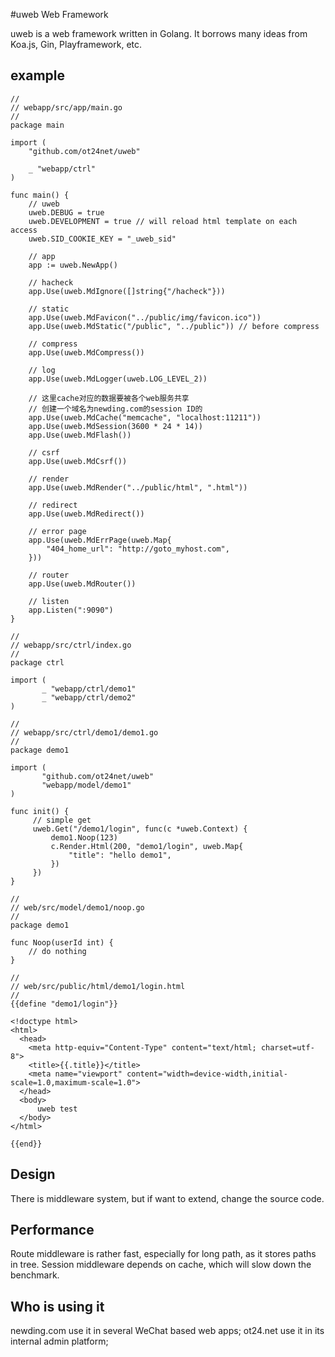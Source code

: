 #uweb Web Framework

uweb is a web framework written in Golang. 
It borrows many ideas from Koa.js, Gin, Playframework, etc.

## example
```
//
// webapp/src/app/main.go
// 
package main

import (
	"github.com/ot24net/uweb"
	
	_ "webapp/ctrl"
)

func main() {
	// uweb
	uweb.DEBUG = true
	uweb.DEVELOPMENT = true // will reload html template on each access
	uweb.SID_COOKIE_KEY = "_uweb_sid"

	// app
	app := uweb.NewApp()

	// hacheck
	app.Use(uweb.MdIgnore([]string{"/hacheck"}))

	// static
	app.Use(uweb.MdFavicon("../public/img/favicon.ico"))
	app.Use(uweb.MdStatic("/public", "../public")) // before compress

	// compress
	app.Use(uweb.MdCompress())

	// log
	app.Use(uweb.MdLogger(uweb.LOG_LEVEL_2))

	// 这里cache对应的数据要被各个web服务共享
	// 创建一个域名为newding.com的session ID的
	app.Use(uweb.MdCache("memcache", "localhost:11211"))
	app.Use(uweb.MdSession(3600 * 24 * 14))
	app.Use(uweb.MdFlash())

	// csrf
	app.Use(uweb.MdCsrf())

	// render
	app.Use(uweb.MdRender("../public/html", ".html"))

	// redirect
	app.Use(uweb.MdRedirect())

	// error page
	app.Use(uweb.MdErrPage(uweb.Map{
		"404_home_url": "http://goto_myhost.com",
	}))

	// router
	app.Use(uweb.MdRouter())

	// listen
	app.Listen(":9090")
}

//
// webapp/src/ctrl/index.go
//
package ctrl

import (
	   _ "webapp/ctrl/demo1"
	   _ "webapp/ctrl/demo2"
)

//
// webapp/src/ctrl/demo1/demo1.go
//
package demo1

import (
	   "github.com/ot24net/uweb"
	   "webapp/model/demo1"
)

func init() {
	 // simple get
	 uweb.Get("/demo1/login", func(c *uweb.Context) {
	     demo1.Noop(123)
	 	 c.Render.Html(200, "demo1/login", uweb.Map{
		     "title": "hello demo1",
		 })
	 })	
}

//
// web/src/model/demo1/noop.go
//
package demo1

func Noop(userId int) {
	// do nothing
}

//
// web/src/public/html/demo1/login.html
//
{{define "demo1/login"}}

<!doctype html>
<html>
  <head>
	<meta http-equiv="Content-Type" content="text/html; charset=utf-8">
	<title>{{.title}}</title>
	<meta name="viewport" content="width=device-width,initial-scale=1.0,maximum-scale=1.0">
  </head>
  <body>
      uweb test
  </body>
</html>

{{end}}

```

## Design
There is middleware system, but if want to extend, change the source code.

## Performance
Route middleware is rather fast, especially for long path, as it stores paths in tree. 
Session middleware depends on cache, which will slow down the benchmark.

## Who is using it
newding.com use it in several WeChat based web apps;
ot24.net use it in its internal admin platform;